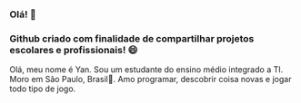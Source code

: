 ### Olá! 👋

### Github criado com finalidade de compartilhar projetos escolares e profissionais! :smile:
Olá, meu nome é Yan. Sou um estudante do ensino médio integrado a TI. Moro em São Paulo, Brasil:green_heart:. Amo programar, descobrir coisa novas e jogar todo tipo de jogo.
<!--
**Yan-Gralha/Yan-Gralha** is a ✨ _special_ ✨ repository because its `README.md` (this file) appears on your GitHub profile.

Here are some ideas to get you started:

- 🔭 I’m currently working on ...
- 🌱 I’m currently learning ...
- 👯 I’m looking to collaborate on ...
- 🤔 I’m looking for help with ...
- 💬 Ask me about ...
- 📫 How to reach me: ...
- 😄 Pronouns: ...
- ⚡ Fun fact: ...
-->
